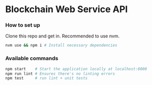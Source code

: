 # Blockchain Web Service API

### How to set up

Clone this repo and get in.
Recommended to use nvm.

```bash
nvm use && npm i # Install necessary dependencies
```

### Available commands

```bash
npm start    # Start the application locally at localhost:8000
npm run lint # Ensures there's no linting errors
npm test     # run lint + unit tests
```
